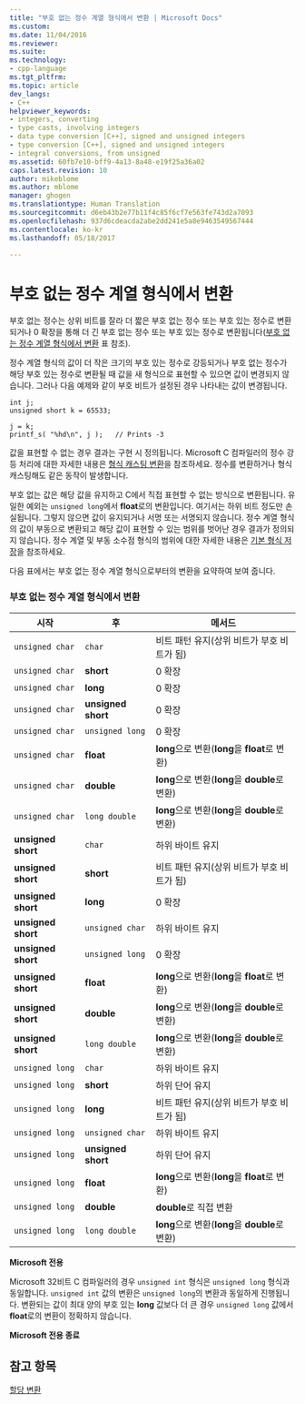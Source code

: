 ```yaml
---
title: "부호 없는 정수 계열 형식에서 변환 | Microsoft Docs"
ms.custom: 
ms.date: 11/04/2016
ms.reviewer: 
ms.suite: 
ms.technology:
- cpp-language
ms.tgt_pltfrm: 
ms.topic: article
dev_langs:
- C++
helpviewer_keywords:
- integers, converting
- type casts, involving integers
- data type conversion [C++], signed and unsigned integers
- type conversion [C++], signed and unsigned integers
- integral conversions, from unsigned
ms.assetid: 60fb7e10-bff9-4a13-8a48-e19f25a36a02
caps.latest.revision: 10
author: mikeblome
ms.author: mblome
manager: ghogen
ms.translationtype: Human Translation
ms.sourcegitcommit: d6eb43b2e77b11f4c85f6cf7e563fe743d2a7093
ms.openlocfilehash: 937d6cdeacda2abe2dd241e5a8e9463549567444
ms.contentlocale: ko-kr
ms.lasthandoff: 05/18/2017

---
```

# <a name="conversions-from-unsigned-integral-types"></a>부호 없는 정수 계열 형식에서 변환
부호 없는 정수는 상위 비트를 잘라 더 짧은 부호 없는 정수 또는 부호 있는 정수로 변환되거나 0 확장을 통해 더 긴 부호 없는 정수 또는 부호 있는 정수로 변환됩니다([부호 없는 정수 계열 형식에서 변환](#_clang_table_4..3) 표 참조).  
  
 정수 계열 형식의 값이 더 작은 크기의 부호 있는 정수로 강등되거나 부호 없는 정수가 해당 부호 있는 정수로 변환될 때 값을 새 형식으로 표현할 수 있으면 값이 변경되지 않습니다. 그러나 다음 예제와 같이 부호 비트가 설정된 경우 나타내는 값이 변경됩니다.  
  
```  
int j;  
unsigned short k = 65533;  
  
j = k;  
printf_s( "%hd\n", j );   // Prints -3  
```  
  
 값을 표현할 수 없는 경우 결과는 구현 시 정의됩니다. Microsoft C 컴파일러의 정수 강등 처리에 대한 자세한 내용은 [형식 캐스팅 변환](../c-language/type-cast-conversions.md)을 참조하세요. 정수를 변환하거나 형식 캐스팅해도 같은 동작이 발생합니다.  
  
 부호 없는 값은 해당 값을 유지하고 C에서 직접 표현할 수 없는 방식으로 변환됩니다. 유일한 예외는 `unsigned long`에서 **float**로의 변환입니다. 여기서는 하위 비트 정도만 손실됩니다. 그렇지 않으면 값이 유지되거나 서명 또는 서명되지 않습니다. 정수 계열 형식의 값이 부동으로 변환되고 해당 값이 표현할 수 있는 범위를 벗어난 경우 결과가 정의되지 않습니다. 정수 계열 및 부동 소수점 형식의 범위에 대한 자세한 내용은 [기본 형식 저장](../c-language/storage-of-basic-types.md)을 참조하세요.  
  
 다음 표에서는 부호 없는 정수 계열 형식으로부터의 변환을 요약하여 보여 줍니다.  
  
### <a name="conversions-from-unsigned-integral-types"></a>부호 없는 정수 계열 형식에서 변환  
  
|시작|후|메서드|  
|----------|--------|------------|  
|`unsigned char`|`char`|비트 패턴 유지(상위 비트가 부호 비트가 됨)|  
|`unsigned char`|**short**|0 확장|  
|`unsigned char`|**long**|0 확장|  
|`unsigned char`|**unsigned short**|0 확장|  
|`unsigned char`|`unsigned long`|0 확장|  
|`unsigned char`|**float**|**long**으로 변환(**long**을 **float**로 변환)|  
|`unsigned char`|**double**|**long**으로 변환(**long**을 **double**로 변환)|  
|`unsigned char`|`long double`|**long**으로 변환(**long**을 **double**로 변환)|  
|**unsigned short**|`char`|하위 바이트 유지|  
|**unsigned short**|**short**|비트 패턴 유지(상위 비트가 부호 비트가 됨)|  
|**unsigned short**|**long**|0 확장|  
|**unsigned short**|`unsigned char`|하위 바이트 유지|  
|**unsigned short**|`unsigned long`|0 확장|  
|**unsigned short**|**float**|**long**으로 변환(**long**을 **float**로 변환)|  
|**unsigned short**|**double**|**long**으로 변환(**long**을 **double**로 변환)|  
|**unsigned short**|`long double`|**long**으로 변환(**long**을 **double**로 변환)|  
|`unsigned long`|`char`|하위 바이트 유지|  
|`unsigned long`|**short**|하위 단어 유지|  
|`unsigned long`|**long**|비트 패턴 유지(상위 비트가 부호 비트가 됨)|  
|`unsigned long`|`unsigned char`|하위 바이트 유지|  
|`unsigned long`|**unsigned short**|하위 단어 유지|  
|`unsigned long`|**float**|**long**으로 변환(**long**을 **float**로 변환)|  
|`unsigned long`|**double**|**double**로 직접 변환|  
|`unsigned long`|`long double`|**long**으로 변환(**long**을 **double**로 변환)|  
  
 **Microsoft 전용**  
  
 Microsoft 32비트 C 컴파일러의 경우 `unsigned int` 형식은 `unsigned long` 형식과 동일합니다. `unsigned int` 값의 변환은 `unsigned long`의 변환과 동일하게 진행됩니다. 변환되는 값이 최대 양의 부호 있는 **long** 값보다 더 큰 경우 `unsigned long` 값에서 **float**로의 변환이 정확하지 않습니다.  
  
 **Microsoft 전용 종료**  
  
## <a name="see-also"></a>참고 항목  
 [할당 변환](../c-language/assignment-conversions.md)
